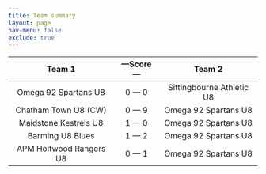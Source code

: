 ```yaml
---
title: Team summary
layout: page
nav-menu: false
exclude: true
---
```




|         Team 1          |  &mdash;Score&mdash;  |          Team 2           |
|:-----------------------:|:---------------------:|:-------------------------:|
|  Omega 92 Spartans U8   |      0 &mdash; 0      | Sittingbourne Athletic U8 |
|  Chatham Town U8 (CW)   |      0 &mdash; 9      |   Omega 92 Spartans U8    |
|  Maidstone Kestrels U8  |      1 &mdash; 0      |   Omega 92 Spartans U8    |
|    Barming U8 Blues     |      1 &mdash; 2      |   Omega 92 Spartans U8    |
| APM Holtwood Rangers U8 |      0 &mdash; 1      |   Omega 92 Spartans U8    |

 <br /><br /><br />
